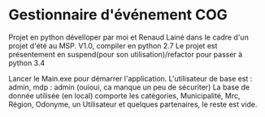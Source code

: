 # Gestionnaire d'événement COG
Projet en python dévelloper par moi et Renaud Lainé dans le cadre d'un projet d'été au MSP.
V1.0, compiler en python 2.7
Le projet est présentement en suspend(pour son utilisation)/refactor pour passer à python 3.4

Lancer le Main.exe pour démarrer l'application.
L'utilisateur de base est : admin, mdp : admin (ouioui, ca manque un peu de sécuriter)
La base de donnée utilisée (en local) comporte les catégories, Municipalité, Mrc, Région, Odonyme, un Utilisateur et quelques partenaires, le reste est vide.
